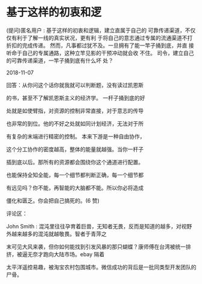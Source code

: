 # 基于这样的初衷和逻

(提问)匿名用户 : 基于这样的初衷和逻辑，建立直属于自己的 可靠传递渠道，不仅仅有利于了解一线的真实状况，更有利 于将自己的意志通过专属的流通渠道不打折扣的完成传递。 然而，凡事都过犹不及。一旦拥有了能一竿子捅到底，并直 接听命于自己的专属通路，这种立竿见影的干预冲动就会收 不住。 司令，建立自己的可靠传递渠道，一竿子捅到底有什么坏 处？

2018-11-07

回答：从你问这个话你就我就可以判断题，没有读过凯恩斯

的书，甚至不了解凯恩斯主义的经济学。 一杆子捅到底的好

处就是如使臂指，对资源的控制非常直接，对于意志的传导

也非常的到位。他的不好之处就如同计划经济，无法对于所

有复杂的末端进行精密的控制。 本来下游是一种自由协作，

这个分工协作的密度越高，整体的能量就越强。当你一杆子

插到底以后。那所有的资源都会围绕你这个通道进行配置。

也能保持全知全能，每一个细节都判断正确，每一个细节都

有远见吗？你不能，再智能的大脑都不能。所以你必将造成

僵化和匮乏。你会把自己搞死的。(6 赞)

评论区：

John Smith : 混沌里往往孕育着巨兽，无知者无畏，反而是知道的越多，对视野外越来越多的混沌就越敬畏。智者于青萍之

末可见大风来袭，但你如何能找到引发风暴的那只蝴蝶？康师傅在台湾被统一排挤，被逼无奈才跑向大陆市场。ebay 隔着

太平洋遥控易趣，被淘宝农村包围城市。微信成功的背后是一批同类型开发团队的尸骨。